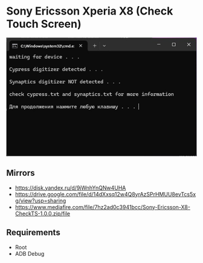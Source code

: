 # Sony Ericsson Xperia X8 (Check Touch Screen)
![ScreenShot](SS.jpg)

## Mirrors
* https://disk.yandex.ru/d/9jWnhYnQNw4UHA
* https://drive.google.com/file/d/14dXxsq12w4Q8yrAzSPrHMUU8evTcs5xg/view?usp=sharing
* https://www.mediafire.com/file/7hz2ad0c3941bcc/Sony-Ericsson-X8-CheckTS-1.0.0.zip/file

## Requirements
* Root
* ADB Debug